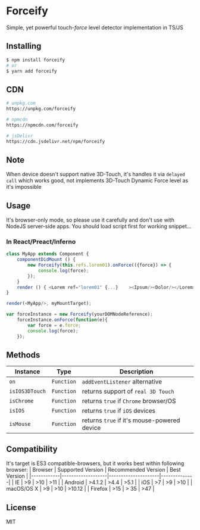 # Forceify

Simple, yet powerful touch-*force* level detector implementation in TS/JS

## Installing

```bash
$ npm install forceify
# or
$ yarn add forceify
```

## CDN

```bash
# unpkg.com
https://unpkg.com/forceify

# npmcdn
https://npmcdn.com/forceify

# jsDelivr
https://cdn.jsdelivr.net/npm/forceify
```

## Note

When device doesn't support native 3D-Touch, it's handles it via `delayed call` which works good, not implements 3D-Touch Dynamic Force level as it's impossible

## Usage

It's browser-only mode, so please use it carefully and don't use with NodeJS server-side apps.
You should load script first for working snippet...

### In React/Preact/Inferno

```javascript
class MyApp extends Component {
    componentDidMount () {
        new Forceify(this.refs.lorem01).onForce(({force}) => {
            console.log(force);
        });
    }
    render () { <Lorem ref="lorem01" {...}    ><Ipsum/><Dolor/></Lorem> }
}

render(<MyApp/>, myMountTarget);
```

```javascript
var forceInstance = new Forceify(yourDOMNodeReference);
    forceInstance.onForce(function(e){
        var force = e.force;
        console.log(force);
    });
```

## Methods

| Instance       | Type       | Description                                 |
|----------------|------------|---------------------------------------------|
| `on`           | `Function` | `addEventListener` alternative              |
| `isIOS3DTouch` | `Function` | returns support of `real 3D Touch`          |
| `isChrome`     | `Function` | returns `true` if `Chrome` browser/OS       |
| `isIOS`        | `Function` | returns `true` if `iOS` devices             |
| `isMouse`      | `Function` | returns `true` if it's mouse-powered device |

## Compatibility

It's target is ES3 compatible-browsers, but it works best within following browser:
| Browser    | Supported Version | Recommended Version | Best Version |
|------------|-------------------|---------------------|--------------|
| IE         | >9                | >10                 | >11          |
| Android    | >4.1.2            | >4.4                | >5.1         |
| iOS        | >7                | >9                  | >10          |
| macOS/OS X | >9                | >10                 | >10.12       |
| Firefox    | >15               | > 35                | >47          |

## License

MIT